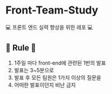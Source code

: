 # Front-Team-Study
💻 프론트 엔드 실력 향상을 위한 레포 💻

## 📕 Rule 📕
1. 1주일 마다 front-end에 관련된 1번의 발표
2. 발표는 3~5분으로
3. 발표 후 모든 팀원은 1가지 이상의 질문을
4. 어떠한 발표이던지 비난 금지
